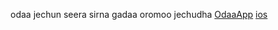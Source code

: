odaa jechun seera sirna gadaa oromoo jechudha
[OdaaApp](https://github.com/keyupApp/odaa.git)
[ios](https://1passwod.com/downloads/mac/)

